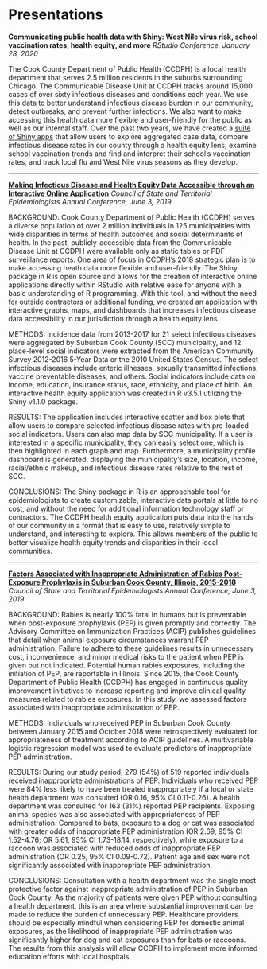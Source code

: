 # Presentations

**Communicating public health data with Shiny: West Nile virus risk, school vaccination rates, health equity, and more**
*RStudio Conference, January 28, 2020*

The Cook County Department of Public Health (CCDPH) is a local health department that serves 2.5 million residents in the suburbs surrounding Chicago. The Communicable Disease Unit at CCDPH tracks around 15,000 cases of over sixty infectious diseases and conditions each year. We use this data to better understand infectious disease burden in our community, detect outbreaks, and prevent further infections. We also want to make accessing this health data more flexible and user-friendly for the public as well as our internal staff. Over the past two years, we have created a [suite of Shiny apps](https://ccdphcd.shinyapps.io/home/) that allow users to explore aggregated case data, compare infectious disease rates in our county through a health equity lens, examine school vaccination trends and find and interpret their school’s vaccination rates, and track local flu and West Nile virus seasons as they develop.

___

**[Making Infectious Disease and Health Equity Data Accessible through an Interactive Online Application](https://cste.confex.com/cste/2019/meetingapp.cgi/Paper/10625)**
*Council of State and Territorial Epidemiologists Annual Conference, June 3, 2019*

BACKGROUND: Cook County Department of Public Health (CCDPH) serves a diverse population of over 2 million individuals in 125 municipalities with wide disparities in terms of health outcomes and social determinants of health. In the past, publicly-accessible data from the Communicable Disease Unit at CCDPH were available only as static tables or PDF surveillance reports. One area of focus in CCDPH’s 2018 strategic plan is to make accessing heath data more flexible and user-friendly. The Shiny package in R is open source and allows for the creation of interactive online applications directly within RStudio with relative ease for anyone with a basic understanding of R programming. With this tool, and without the need for outside contractors or additional funding, we created an application with interactive graphs, maps, and dashboards that increases infectious disease data accessibility in our jurisdiction through a health equity lens.

METHODS: Incidence data from 2013-2017 for 21 select infectious diseases were aggregated by Suburban Cook County (SCC) municipality, and 12 place-level social indicators were extracted from the American Community Survey 2012-2016 5-Year Data or the 2010 United States Census. The select infectious diseases include enteric illnesses, sexually transmitted infections, vaccine preventable diseases, and others. Social indicators include data on income, education, insurance status, race, ethnicity, and place of birth. An interactive health equity application was created in R v3.5.1 utilizing the Shiny v1.1.0 package.

RESULTS: The application includes interactive scatter and box plots that allow users to compare selected infectious disease rates with pre-loaded social indicators. Users can also map data by SCC municipality. If a user is interested in a specific municipality, they can easily select one, which is then highlighted in each graph and map. Furthermore, a municipality profile dashboard is generated, displaying the municipality’s size, location, income, racial/ethnic makeup, and infectious disease rates relative to the rest of SCC.

CONCLUSIONS: The Shiny package in R is an approachable tool for epidemiologists to create customizable, interactive data portals at little to no cost, and without the need for additional information technology staff or contractors. The CCDPH health equity application puts data into the hands of our community in a format that is easy to use, relatively simple to understand, and interesting to explore. This allows members of the public to better visualize health equity trends and disparities in their local communities.

___

**[Factors Associated with Inappropriate Administration of Rabies Post-Exposure Prophylaxis in Suburban Cook County, Illinois, 2015-2018](https://cste.confex.com/cste/2019/meetingapp.cgi/Paper/10677)**
*Council of State and Territorial Epidemiologists Annual Conference, June 3, 2019*

BACKGROUND: Rabies is nearly 100% fatal in humans but is preventable when post-exposure prophylaxis (PEP) is given promptly and correctly. The Advisory Committee on Immunization Practices (ACIP) publishes guidelines that detail when animal exposure circumstances warrant PEP administration. Failure to adhere to these guidelines results in unnecessary cost, inconvenience, and minor medical risks to the patient when PEP is given but not indicated. Potential human rabies exposures, including the initiation of PEP, are reportable in Illinois. Since 2015, the Cook County Department of Public Health (CCDPH) has engaged in continuous quality improvement initiatives to increase reporting and improve clinical quality measures related to rabies exposures. In this study, we assessed factors associated with inappropriate administration of PEP.

METHODS: Individuals who received PEP in Suburban Cook County between January 2015 and October 2018 were retrospectively evaluated for appropriateness of treatment according to ACIP guidelines. A multivariable logistic regression model was used to evaluate predictors of inappropriate PEP administration.

RESULTS: During our study period, 279 (54%) of 519 reported individuals received inappropriate administrations of PEP. Individuals who received PEP were 84% less likely to have been treated inappropriately if a local or state health department was consulted (OR 0.16, 95% CI 0.11-0.26). A health department was consulted for 163 (31%) reported PEP recipients. Exposing animal species was also associated with appropriateness of PEP administration. Compared to bats, exposure to a dog or cat was associated with greater odds of inappropriate PEP administration (OR 2.69, 95% CI 1.52-4.76; OR 5.61, 95% CI 1.73-18.14, respectively), while exposure to a raccoon was associated with reduced odds of inappropriate PEP administration (OR 0.25, 95% CI 0.09-0.72). Patient age and sex were not significantly associated with inappropriate PEP administration.

CONCLUSIONS: Consultation with a health department was the single most protective factor against inappropriate administration of PEP in Suburban Cook County. As the majority of patients were given PEP without consulting a health department, this is an area where substantial improvement can be made to reduce the burden of unnecessary PEP. Healthcare providers should be especially mindful when considering PEP for domestic animal exposures, as the likelihood of inappropriate PEP administration was significantly higher for dog and cat exposures than for bats or raccoons. The results from this analysis will allow CCDPH to implement more informed education efforts with local hospitals.

